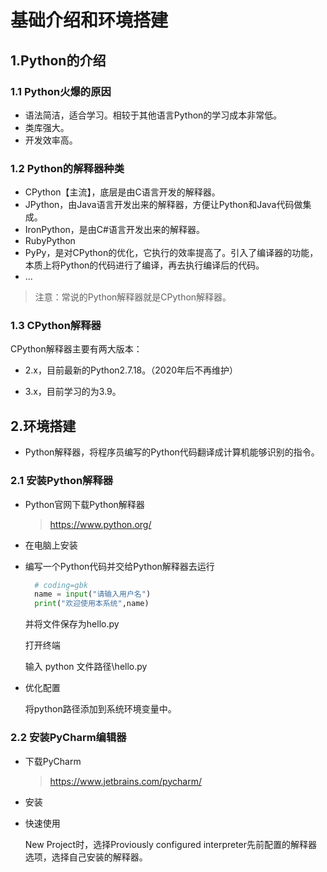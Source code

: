 # 基础介绍和环境搭建

## 1.Python的介绍

### 1.1 Python火爆的原因

- 语法简洁，适合学习。相较于其他语言Python的学习成本非常低。
- 类库强大。
- 开发效率高。

### 1.2 Python的解释器种类

- CPython【主流】，底层是由C语言开发的解释器。
- JPython，由Java语言开发出来的解释器，方便让Python和Java代码做集成。
- IronPython，是由C#语言开发出来的解释器。
- RubyPython
- PyPy，是对CPython的优化，它执行的效率提高了。引入了编译器的功能，本质上将Python的代码进行了编译，再去执行编译后的代码。 
- ...

> 注意：常说的Python解释器就是CPython解释器。

### 1.3 CPython解释器

CPython解释器主要有两大版本：

- 2.x，目前最新的Python2.7.18。（2020年后不再维护）

- 3.x，目前学习的为3.9。



## 2.环境搭建

- Python解释器，将程序员编写的Python代码翻译成计算机能够识别的指令。

### 2.1 安装Python解释器

- Python官网下载Python解释器

  > https://www.python.org/

- 在电脑上安装

- 编写一个Python代码并交给Python解释器去运行

  ```python
  	# coding=gbk
  	name = input("请输入用户名")
  	print("欢迎使用本系统",name)
  ```

  并将文件保存为hello.py

  打开终端

  输入	python 文件路径\hello.py

- 优化配置

  将python路径添加到系统环境变量中。

### 2.2 安装PyCharm编辑器

- 下载PyCharm

  > https://www.jetbrains.com/pycharm/

- 安装

- 快速使用

  New Project时，选择Proviously configured interpreter先前配置的解释器选项，选择自己安装的解释器。



